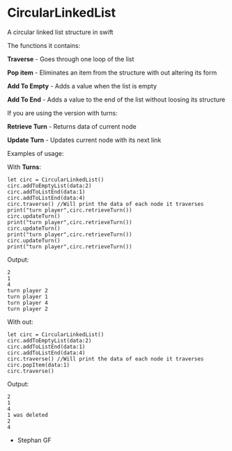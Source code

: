 # CircularLinkedList
A circular linked list structure in swift


The functions it contains:

**Traverse** - Goes through one loop of the list

**Pop item** - Eliminates an item from the structure with out altering its form

**Add To Empty** - Adds a value when the list is empty

**Add To End** - Adds a value to the end of the list without loosing its structure

If you are using the version with turns:

**Retrieve Turn** - Returns data of current node

**Update Turn** - Updates current node with its next link

Examples of usage:


With **Turns**:
```
let circ = CircularLinkedList()
circ.addToEmptyList(data:2)
circ.addToListEnd(data:1)
circ.addToListEnd(data:4)
circ.traverse() //Will print the data of each node it traverses
print("turn player",circ.retrieveTurn())
circ.updateTurn()
print("turn player",circ.retrieveTurn())
circ.updateTurn()
print("turn player",circ.retrieveTurn())
circ.updateTurn()
print("turn player",circ.retrieveTurn())

```
Output:
```
2
1
4
turn player 2
turn player 1
turn player 4
turn player 2

```
With out:
```
let circ = CircularLinkedList()
circ.addToEmptyList(data:2)
circ.addToListEnd(data:1)
circ.addToListEnd(data:4)
circ.traverse() //Will print the data of each node it traverses
circ.popItem(data:1)
circ.traverse()
```
Output:
```
2
1
4
1 was deleted
2
4

```
- Stephan GF

